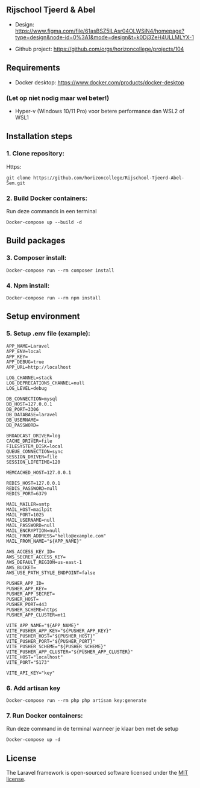 ## Rijschool Tjeerd & Abel

- Design: https://www.figma.com/file/61asBSZ5ILAsr04OLWSiN4/homepage?type=design&node-id=0%3A1&mode=design&t=k0Dj3ZeH4ULLMLYX-1


- Github project: https://github.com/orgs/horizoncollege/projects/104

## Requirements

- Docker desktop: https://www.docker.com/products/docker-desktop
### (Let op niet nodig maar wel beter!)
- Hyper-v (Windows 10/11 Pro) voor betere performance dan WSL2 of WSL1



## Installation steps

### 1. Clone repository:
Https:
```
git clone https://github.com/horizoncollege/Rijschool-Tjeerd-Abel-Sem.git
```

### 2. Build Docker containers:

Run deze commands in een terminal 

```
Docker-compose up --build -d
```

## Build packages

### 3. Composer install:

```
Docker-compose run --rm composer install
```

### 4. Npm install:

```
Docker-compose run --rm npm install
```

## Setup environment

### 5. Setup .env file (example):

```
APP_NAME=Laravel
APP_ENV=local
APP_KEY=
APP_DEBUG=true
APP_URL=http://localhost

LOG_CHANNEL=stack
LOG_DEPRECATIONS_CHANNEL=null
LOG_LEVEL=debug

DB_CONNECTION=mysql
DB_HOST=127.0.0.1
DB_PORT=3306
DB_DATABASE=laravel
DB_USERNAME=
DB_PASSWORD=

BROADCAST_DRIVER=log
CACHE_DRIVER=file
FILESYSTEM_DISK=local
QUEUE_CONNECTION=sync
SESSION_DRIVER=file
SESSION_LIFETIME=120

MEMCACHED_HOST=127.0.0.1

REDIS_HOST=127.0.0.1
REDIS_PASSWORD=null
REDIS_PORT=6379

MAIL_MAILER=smtp
MAIL_HOST=mailpit
MAIL_PORT=1025
MAIL_USERNAME=null
MAIL_PASSWORD=null
MAIL_ENCRYPTION=null
MAIL_FROM_ADDRESS="hello@example.com"
MAIL_FROM_NAME="${APP_NAME}"

AWS_ACCESS_KEY_ID=
AWS_SECRET_ACCESS_KEY=
AWS_DEFAULT_REGION=us-east-1
AWS_BUCKET=
AWS_USE_PATH_STYLE_ENDPOINT=false

PUSHER_APP_ID=
PUSHER_APP_KEY=
PUSHER_APP_SECRET=
PUSHER_HOST=
PUSHER_PORT=443
PUSHER_SCHEME=https
PUSHER_APP_CLUSTER=mt1

VITE_APP_NAME="${APP_NAME}"
VITE_PUSHER_APP_KEY="${PUSHER_APP_KEY}"
VITE_PUSHER_HOST="${PUSHER_HOST}"
VITE_PUSHER_PORT="${PUSHER_PORT}"
VITE_PUSHER_SCHEME="${PUSHER_SCHEME}"
VITE_PUSHER_APP_CLUSTER="${PUSHER_APP_CLUSTER}"
VITE_HOST="localhost"
VITE_PORT="5173"

VITE_API_KEY="key"
```

### 6. Add artisan key

```
Docker-compose run --rm php php artisan key:generate
``` 

### 7. Run Docker containers:

Run deze command in de terminal wanneer je klaar ben met de setup

```
Docker-compose up -d
```

## License

The Laravel framework is open-sourced software licensed under the [MIT license](https://opensource.org/licenses/MIT).
